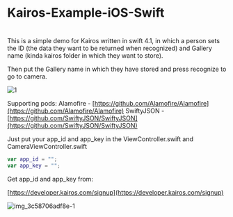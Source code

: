 # Kairos-Example-iOS-Swift

#

This is a simple demo for Kairos written in swift 4.1, in which a person sets the ID (the data they want to be returned when recognized) and Gallery name (kinda kairos folder in which they want to store).

Then put the Gallery name in which they have stored and press recognize to go to camera.

![1](https://user-images.githubusercontent.com/35195398/39970532-73bb9a8a-5706-11e8-8d31-1e520353b7f3.png)


Supporting pods:
Alamofire - [https://github.com/Alamofire/Alamofire](https://github.com/Alamofire/Alamofire)
SwiftyJSON - [https://github.com/SwiftyJSON/SwiftyJSON](https://github.com/SwiftyJSON/SwiftyJSON)


Just put your app\_id and app\_key in the ViewController.swift and CameraViewController.swift


```swift
var app_id = "";
var app_key = "";
```


Get app\_id and app\_key from:

[https://developer.kairos.com/signup](https://developer.kairos.com/signup)

![img_3c58706adf8e-1](https://user-images.githubusercontent.com/35195398/39970552-ce181eb8-5706-11e8-8530-2065d84712df.jpeg)
